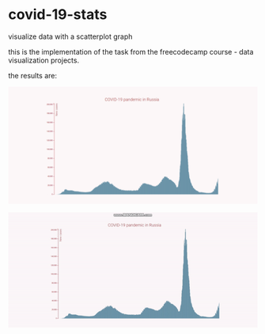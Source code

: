 # covid-19-stats
visualize data with a scatterplot graph

this is the implementation of the task from the freecodecamp course - data visualization projects.

the results are:

<img src='https://github.com/ajdivotf/covid-19-stats/blob/main/files/full_page.PNG' width='600'/>


![](https://github.com/ajdivotf/covid-19-stats/blob/main/files/result.gif)
